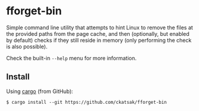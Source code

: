 # fforget-bin

Simple command line utility that attempts to hint Linux to remove the files at
the provided paths from the page cache, and then (optionally, but enabled by
default) checks if they still reside in memory (only performing the check is
also possible).

Check the built-in `--help` menu for more information.

## Install

Using [cargo](https://rustup.rs/) (from GitHub):

```console
$ cargo install --git https://github.com/ckatsak/fforget-bin
```
